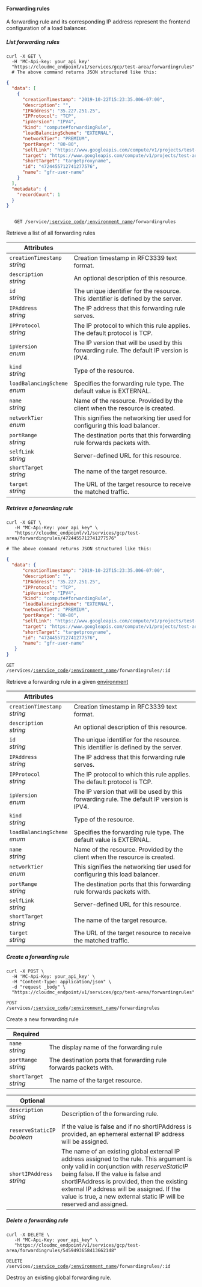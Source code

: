 #### Forwarding rules

A forwarding rule and its corresponding IP address represent the frontend configuration of a load balancer.

<!-------------------- LIST FORWARDING RULES -------------------->
##### List forwarding rules

```shell
curl -X GET \
  -H 'MC-Api-key: your_api_key'
  "https://cloudmc_endpoint/v1/services/gcp/test-area/forwardingrules"
  # The above command returns JSON structured like this:
```

```json
{
  "data": [
    {
      "creationTimestamp": "2019-10-22T15:23:35.006-07:00",
      "description": "",
      "IPAddress": "35.227.251.25",
      "IPProtocol": "TCP",
      "ipVersion": "IPV4",
      "kind": "compute#forwardingRule",
      "loadBalancingScheme": "EXTERNAL",
      "networkTier": "PREMIUM",
      "portRange": "80-80",
      "selfLink": "https://www.googleapis.com/compute/v1/projects/test-area/global/forwardingRules/forwardingrulename",
      "target": "https://www.googleapis.com/compute/v1/projects/test-area/global/targetHttpProxies/targetproxyname",
      "shortTarget": "targetproxyname",
      "id": "4724455712741277576",
      "name": "gfr-user-name"
    }
  ],
  "metadata": {
    "recordCount": 1
  }
}
```

<code>
   GET /service/<a href="#administration-service-connections">:service_code</a>/<a href="#administration-environments">:environment_name</a>/forwardingrules
</code>

Retrieve a list of all forwarding rules

Attributes | &nbsp;
------- | -----------
`creationTimestamp`<br/>*string* | Creation timestamp in RFC3339 text format.
`description` <br/>*string* | An optional description of this resource.
`id`<br/>*string* | The unique identifier for the resource. This identifier is defined by the server.
`IPAddress`<br/>*string* | The IP address that this forwarding rule serves. 
`IPProtocol`<br/>*string* | The IP protocol to which this rule applies. The default protocol is TCP.
`ipVersion`<br/>*enum* | The IP version that will be used by this forwarding rule. The default IP version is IPV4.
`kind`<br/>*string* | Type of the resource.
`loadBalancingScheme`<br/>*enum* | Specifies the forwarding rule type. The default value is EXTERNAL.
`name`<br/>*string* | Name of the resource. Provided by the client when the resource is created.
`networkTier`<br/>*enum* | This signifies the networking tier used for configuring this load balancer.
`portRange`<br/>*string* | The destination ports that this forwarding rule forwards packets with.
`selfLink`<br/>*string* | Server-defined URL for this resource.
`shortTarget`<br/>*string* | The name of the target resource.
`target`<br/>*string* | The URL of the target resource to receive the matched traffic.

<!-------------------- RETRIEVE A FORWARDING RULE -------------------->

##### Retrieve a forwarding rule

```shell
curl -X GET \
   -H "MC-Api-Key: your_api_key" \
   "https://cloudmc_endpoint/v1/services/gcp/test-area/forwardingrules/4724455712741277576"

# The above command returns JSON structured like this:
```

```json
{
  "data": {
      "creationTimestamp": "2019-10-22T15:23:35.006-07:00",
      "description": "",
      "IPAddress": "35.227.251.25",
      "IPProtocol": "TCP",
      "ipVersion": "IPV4",
      "kind": "compute#forwardingRule",
      "loadBalancingScheme": "EXTERNAL",
      "networkTier": "PREMIUM",
      "portRange": "80-80",
      "selfLink": "https://www.googleapis.com/compute/v1/projects/test-area/global/forwardingRules/forwardingrulename",
      "target": "https://www.googleapis.com/compute/v1/projects/test-area/global/targetHttpProxies/targetproxyname",
      "shortTarget": "targetproxyname",
      "id": "4724455712741277576",
      "name": "gfr-user-name"
   }
}
```

<code>GET /services/<a href="#administration-service-connections">:service_code</a>/<a href="#administration-environments">:environment_name</a>/forwardingrules/:id</code>

Retrieve a forwarding rule in a given [environment](#administration-environments)

Attributes | &nbsp;
------- | -----------
`creationTimestamp`<br/>*string* | Creation timestamp in RFC3339 text format.
`description` <br/>*string* | An optional description of this resource.
`id`<br/>*string* | The unique identifier for the resource. This identifier is defined by the server.
`IPAddress`<br/>*string* | The IP address that this forwarding rule serves. 
`IPProtocol`<br/>*string* | The IP protocol to which this rule applies. The default protocol is TCP.
`ipVersion`<br/>*enum* | The IP version that will be used by this forwarding rule. The default IP version is IPV4.
`kind`<br/>*string* | Type of the resource.
`loadBalancingScheme`<br/>*enum* | Specifies the forwarding rule type. The default value is EXTERNAL.
`name`<br/>*string* | Name of the resource. Provided by the client when the resource is created.
`networkTier`<br/>*enum* | This signifies the networking tier used for configuring this load balancer.
`portRange`<br/>*string* | The destination ports that this forwarding rule forwards packets with.
`selfLink`<br/>*string* | Server-defined URL for this resource.
`shortTarget`<br/>*string* | The name of the target resource.
`target`<br/>*string* |  The URL of the target resource to receive the matched traffic.

<!-------------------- CREATE A FORWARDING RULE -------------------->
##### Create a forwarding rule

```shell
curl -X POST \
  -H 'MC-Api-Key: your_api_key' \
  -H "Content-Type: application/json" \
  -d "request _body" \
  "https://cloudmc_endpoint/v1/services/gcp/test-area/forwardingrules"
```

<code>POST /services/<a href="#administration-service-connections">:service_code</a>/<a href="#administration-environments">:environment_name</a>/forwardingrules</code>

Create a new forwarding rule

Required | &nbsp;
------- | -----------
`name`<br/>*string* | The display name of the forwarding rule
`portRange`<br/>*string* | The destination ports that forwarding rule forwards packets with.
`shortTarget`<br/>*string* | The name of the target resource.

Optional | &nbsp;
------- | -----------
`description`<br/>*string* | Description of the forwarding rule.
`reserveStaticIP`<br/>*boolean* | If the value is false and if no shortIPAddress is provided, an ephemeral external IP address will be assigned. 
`shortIPAddress`<br/>*string* | The name of an existing global external IP address assigned to the rule. This argument is only valid in conjunction with *reserveStaticIP* being false. If the value is false and shortIPAddress is provided, then the existing external IP address will be assigned. If the value is true, a new external static IP will be reserved and assigned.

<!-------------------- DELETE A FORWARDING RULE -------------------->

##### Delete a forwarding rule

```shell
curl -X DELETE \
   -H "MC-Api-Key: your_api_key" \
   "https://cloudmc_endpoint/v1/services/gcp/test-area/forwardingrules/5459493658413662148"
```

<code>DELETE /services/<a href="#administration-service-connections">:service_code</a>/<a href="#administration-environments">:environment_name</a>/forwardingrules/:id</code>

Destroy an existing global forwarding rule.
